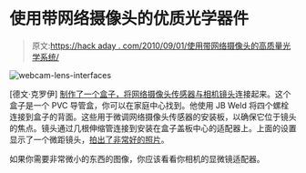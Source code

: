 # 使用带网络摄像头的优质光学器件

> 原文:[https://hack aday . com/2010/09/01/使用带网络摄像头的高质量光学系统/](https://hackaday.com/2010/09/01/using-quality-optics-with-a-webcam/)

![](../Images/7b76084e43008984e06fae3e8cafef98.png "webcam-lens-interfaces")

[德文·克罗伊] [制作了一个盒子，将网络摄像头传感器与相机镜头](http://dcroy.blogspot.com/2010/08/webcam-details.html)连接起来。这个盒子是一个 PVC 导管盒，你可以在家庭中心找到。他使用 JB Weld 将四个螺栓连接到盒子的背面。这些用于微调网络摄像头传感器的安装板，以确保它位于镜头的焦点。镜头通过几根伸缩管连接到安装在盒子盖板中心的适配器上。上面的设置显示了一个微距镜头，[拍出了非常好的照片](http://dcroy.blogspot.com/2010/08/modified-webcam.html)。

如果你需要非常微小的东西的图像，你应该看看你相机的显微镜适配器。